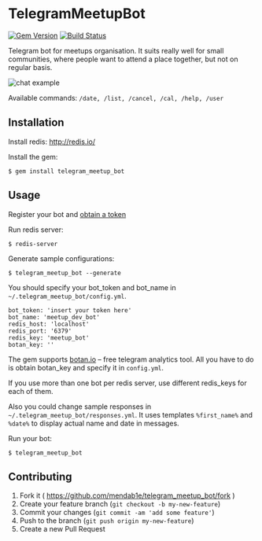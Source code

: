 # TelegramMeetupBot

[![Gem Version](https://badge.fury.io/rb/telegram_meetup_bot.svg)](http://badge.fury.io/rb/telegram_meetup_bot) [![Build Status](https://travis-ci.org/mendab1e/telegram_meetup_bot.svg)](https://travis-ci.org/mendab1e/telegram_meetup_bot)

Telegram bot for meetups organisation. It suits really well for small communities, where people want to attend a place together, but not on regular basis.

![chat example](https://cloud.githubusercontent.com/assets/854386/11559969/0081da72-99ce-11e5-8950-7375a12e2faf.png)

Available commands: ```/date, /list, /cancel, /cal, /help, /user```

## Installation

Install redis: http://redis.io/

Install the gem:

    $ gem install telegram_meetup_bot

## Usage

Register your bot and [obtain a token](https://core.telegram.org/bots#botfather)

Run redis server:

    $ redis-server

Generate sample configurations:

    $ telegram_meetup_bot --generate

You should specify your bot_token and bot_name in ```~/.telegram_meetup_bot/config.yml```.
```
bot_token: 'insert your token here'
bot_name: 'meetup_dev_bot'
redis_host: 'localhost'
redis_port: '6379'
redis_key: 'meetup_bot'
botan_key: ''
```

The gem supports [botan.io](http://botan.io/) – free telegram analytics tool. All you have to do is obtain botan_key and specify it in ```config.yml```.

If you use more than one bot per redis server, use different redis_keys for each of them.

Also you could change sample responses in ```~/.telegram_meetup_bot/responses.yml```. It uses templates ```%first_name%``` and ```%date%``` to display actual name and date in messages.

Run your bot:

    $ telegram_meetup_bot

## Contributing

1. Fork it ( https://github.com/mendab1e/telegram_meetup_bot/fork )
2. Create your feature branch (`git checkout -b my-new-feature`)
3. Commit your changes (`git commit -am 'add some feature'`)
4. Push to the branch (`git push origin my-new-feature`)
5. Create a new Pull Request
